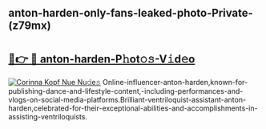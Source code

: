 ## anton-harden-only-fans​-leaked-photo​-Private-(z79mx)


# <h2><a href="https://mediaupload.pro?title=anton-harden&ref=git">🔗👉 🔴 anton-harden-P𝚑ot𝚘𝚜-V𝚒d𝚎o</a></h2>

[![Corinna Kopf Nue Nu𝚍e𝚜](https://i.imgur.com/0qMVB7G.gif)](https://mediaupload.pro?title=anton-harden&ref=git)
Online-influencer-anton-harden,known-for-publishing-dance-and-lifestyle-content,-including-performances-and-vlogs-on-social-media-platforms.Brilliant-ventriloquist-assistant-anton-harden,celebrated-for-their-exceptional-abilities-and-accomplishments-in-assisting-ventriloquists.  